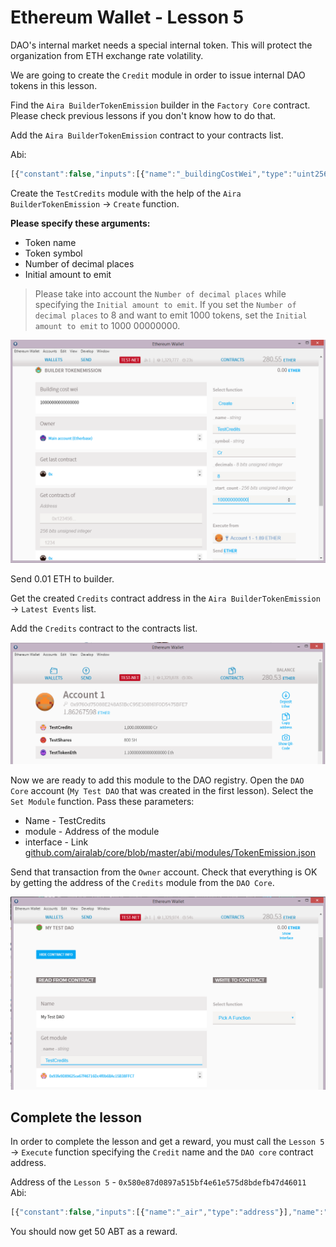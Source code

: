# Ethereum Wallet - Lesson 5

DAO's internal market needs a special internal token. This will protect the organization from ETH exchange rate volatility.

We are going to create the `Credit` module in order to issue internal DAO tokens in this lesson.

Find the `Aira BuilderTokenEmission` builder in the `Factory Core` contract. Please check previous lessons if you don't know how to do that.

Add the `Aira BuilderTokenEmission` contract to your contracts list.

Abi:
```js
[{"constant":false,"inputs":[{"name":"_buildingCostWei","type":"uint256"}],"name":"setCost","outputs":[],"type":"function"},{"constant":false,"inputs":[{"name":"_owner","type":"address"}],"name":"delegate","outputs":[],"type":"function"},{"constant":true,"inputs":[],"name":"buildingCostWei","outputs":[{"name":"","type":"uint256"}],"type":"function"},{"constant":false,"inputs":[{"name":"_proposal","type":"address"}],"name":"setProposal","outputs":[],"type":"function"},{"constant":false,"inputs":[{"name":"_name","type":"string"},{"name":"_symbol","type":"string"},{"name":"_decimals","type":"uint8"},{"name":"_start_count","type":"uint256"}],"name":"create","outputs":[{"name":"","type":"address"}],"type":"function"},{"constant":true,"inputs":[],"name":"owner","outputs":[{"name":"","type":"address"}],"type":"function"},{"constant":false,"inputs":[{"name":"_cashflow","type":"address"}],"name":"setCashflow","outputs":[],"type":"function"},{"constant":true,"inputs":[],"name":"getLastContract","outputs":[{"name":"","type":"address"}],"type":"function"},{"constant":true,"inputs":[{"name":"","type":"address"},{"name":"","type":"uint256"}],"name":"getContractsOf","outputs":[{"name":"","type":"address"}],"type":"function"},{"inputs":[{"name":"_buildingCost","type":"uint256"},{"name":"_cashflow","type":"address"},{"name":"_proposal","type":"address"}],"type":"constructor"},{"anonymous":false,"inputs":[{"indexed":true,"name":"sender","type":"address"},{"indexed":true,"name":"instance","type":"address"}],"name":"Builded","type":"event"}]

```  
Create the `TestCredits` module with the help of the `Aira BuilderTokenEmission` -> `Create` function.

**Please specify these arguments:**

- Token name
- Token symbol
- Number of decimal places
- Initial amount to emit

> Please take into account the `Number of decimal places` while specifying the `Initial amount to emit`. If you set the `Number of decimal places` to 8 and want to emit 1000 tokens, set the `Initial amount to emit` to 1000 00000000.

![Screenshot 29](/img/Screenshot_29.png)

Send 0.01 ETH to builder.

Get the created `Credits` contract address in the `Aira BuilderTokenEmission` -> `Latest Events` list.

Add the `Credits` contract to the contracts list.

![Screenshot 30](/img/Screenshot_30.png)

Now we are ready to add this module to the DAO registry. Open the `DAO Core` account (`My Test DAO` that was created in the first lesson). Select the `Set Module` function. Pass these parameters:

- Name - TestCredits
- module - Address of the module
- interface - Link [github.com/airalab/core/blob/master/abi/modules/TokenEmission.json](github.com/airalab/core/blob/master/abi/modules/TokenEmission.json)

Send that transaction from the `Owner` account. Check that everything is OK by getting the address of the `Credits` module from the `DAO Core`.

![Screenshot 31](/img/Screenshot_31.png)

## Complete the lesson

In order to complete the lesson and get a reward, you must call the `Lesson 5` -> `Execute` function specifying the `Credit` name and the `DAO core` contract address.

Address of the `Lesson 5` - `0x580e87d0897a515bf4e61e575d8bdefb47d46011`  
Abi:
```js
[{"constant":false,"inputs":[{"name":"_air","type":"address"}],"name":"setToken","outputs":[],"type":"function"},{"constant":true,"inputs":[],"name":"reward","outputs":[{"name":"","type":"uint256"}],"type":"function"},{"constant":true,"inputs":[],"name":"air","outputs":[{"name":"","type":"address"}],"type":"function"},{"constant":false,"inputs":[{"name":"_reward","type":"uint256"}],"name":"setReward","outputs":[],"type":"function"},{"constant":false,"inputs":[{"name":"_owner","type":"address"}],"name":"delegate","outputs":[],"type":"function"},{"constant":true,"inputs":[],"name":"owner","outputs":[{"name":"","type":"address"}],"type":"function"},{"constant":true,"inputs":[{"name":"","type":"address"}],"name":"isPassed","outputs":[{"name":"","type":"bool"}],"type":"function"},{"constant":false,"inputs":[{"name":"_token_name","type":"string"},{"name":"_dao","type":"address"}],"name":"execute","outputs":[],"type":"function"},{"inputs":[{"name":"_air","type":"address"},{"name":"_reward","type":"uint256"}],"type":"constructor"}]

```  

You should now get 50 ABT as a reward.
